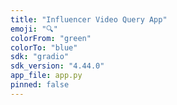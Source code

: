 ```yaml
---
title: "Influencer Video Query App"
emoji: "🔍"
colorFrom: "green"
colorTo: "blue"
sdk: "gradio"
sdk_version: "4.44.0"
app_file: app.py
pinned: false
---
```

